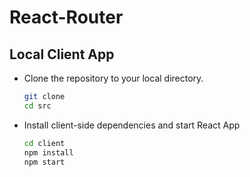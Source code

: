 # React-Router

## Local Client App 

* Clone the repository to your local directory.

  ```bash
  git clone 
  cd src
  ```
* Install client-side dependencies and start React App
  ```bash
  cd client
  npm install
  npm start
  ```

